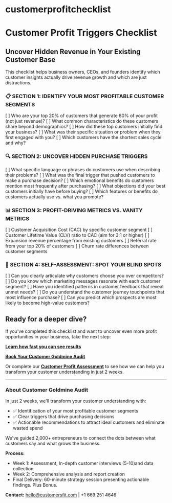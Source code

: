 # customerprofitchecklist

# Customer Profit Triggers Checklist

## Uncover Hidden Revenue in Your Existing Customer Base

This checklist helps business owners, CEOs, and founders identify which customer insights actually drive revenue growth and which are just distractions.

### 📋 SECTION 1: IDENTIFY YOUR MOST PROFITABLE CUSTOMER SEGMENTS

 [ ] Who are your top 20% of customers that generate 80% of your profit (not just revenue)?
 [ ] What common characteristics do these customers share beyond demographics?
 [ ] How did these top customers initially find your business?
 [ ] What was their specific situation or problem when they first engaged with you?
 [ ] Which customers have the shortest sales cycle and why?

### 🔍 SECTION 2: UNCOVER HIDDEN PURCHASE TRIGGERS

 [ ] What specific language or phrases do customers use when describing their problems?
 [ ] What was the final trigger that pushed customers to make a purchase decision?
 [ ] Which emotional benefits do customers mention most frequently after purchasing?
 [ ] What objections did your best customers initially have before buying?
 [ ] Which features or benefits do customers actually use vs. what you promote?

### 📊 SECTION 3: PROFIT-DRIVING METRICS VS. VANITY METRICS

 [ ] Customer Acquisition Cost (CAC) by specific customer segment
 [ ] Customer Lifetime Value (CLV) ratio to CAC (aim for 3:1 or higher)
 [ ] Expansion revenue percentage from existing customers
 [ ] Referral rate from your top 20% of customers
 [ ] Churn rate differences between customer segments

### 🔎 SECTION 4: SELF-ASSESSMENT: SPOT YOUR BLIND SPOTS

 [ ] Can you clearly articulate why customers choose you over competitors?
 [ ] Do you know which marketing messages resonate with each customer segment?
 [ ] Have you identified patterns in customer feedback that reveal unmet needs?
 [ ] Do you understand the customer journey touchpoints that most influence purchase?
 [ ] Can you predict which prospects are most likely to become high-value customers?

## Ready for a deeper dive?

If you've completed this checklist and want to uncover even more profit opportunities in your business, take the next step:

[**Learn how fast you can see results**](https://cuscomersfit.com)

[**Book Your Customer Goldmine Audit**](https://calendly.com/patricia-rubio/30min-chat)

Or complete our [**Customer Profit Assessment**](https://forms.gle/YourGoogleFormLink) to see how we can help you transform your customer understanding in just 2 weeks.

---

### About Customer Goldmine Audit

In just 2 weeks, we'll transform your customer understanding with:

- ✅ Identification of your most profitable customer segments
- ✅ Clear triggers that drive purchasing decisions
- ✅ Actionable recommendations to attract ideal customers and eliminate wasted spend

We've guided 2,000+ entrepreneurs to connect the dots between what customers say and what grows the business.

**Process:**
- Week 1: Assessment, In-depth customer interviews (5-10)and data collection
- Week 2: Comprehensive analysis and report creation
- Final Delivery: 60-minute strategy session presenting actionable findings. Plus Bonus.

**Contact:** hello@customersfit.com | +1 669 251 4646
